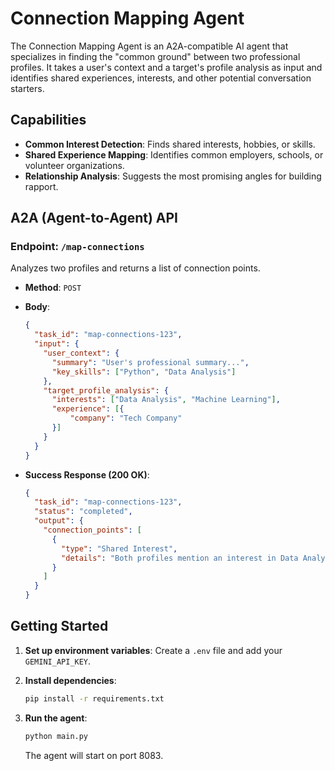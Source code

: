 # Connection Mapping Agent

The Connection Mapping Agent is an A2A-compatible AI agent that specializes in finding the "common ground" between two professional profiles. It takes a user's context and a target's profile analysis as input and identifies shared experiences, interests, and other potential conversation starters.

## Capabilities

- **Common Interest Detection**: Finds shared interests, hobbies, or skills.
- **Shared Experience Mapping**: Identifies common employers, schools, or volunteer organizations.
- **Relationship Analysis**: Suggests the most promising angles for building rapport.

## A2A (Agent-to-Agent) API

### Endpoint: `/map-connections`

Analyzes two profiles and returns a list of connection points.

- **Method**: `POST`
- **Body**:
  ```json
  {
    "task_id": "map-connections-123",
    "input": {
      "user_context": {
        "summary": "User's professional summary...",
        "key_skills": ["Python", "Data Analysis"]
      },
      "target_profile_analysis": {
        "interests": ["Data Analysis", "Machine Learning"],
        "experience": [{
            "company": "Tech Company"
        }]
      }
    }
  }
  ```

- **Success Response (200 OK)**:
  ```json
  {
    "task_id": "map-connections-123",
    "status": "completed",
    "output": {
      "connection_points": [
        {
          "type": "Shared Interest",
          "details": "Both profiles mention an interest in Data Analysis."
        }
      ]
    }
  }
  ```

## Getting Started

1.  **Set up environment variables**:
    Create a `.env` file and add your `GEMINI_API_KEY`.

2.  **Install dependencies**:
    ```bash
    pip install -r requirements.txt
    ```

3.  **Run the agent**:
    ```bash
    python main.py
    ```
    The agent will start on port 8083.

